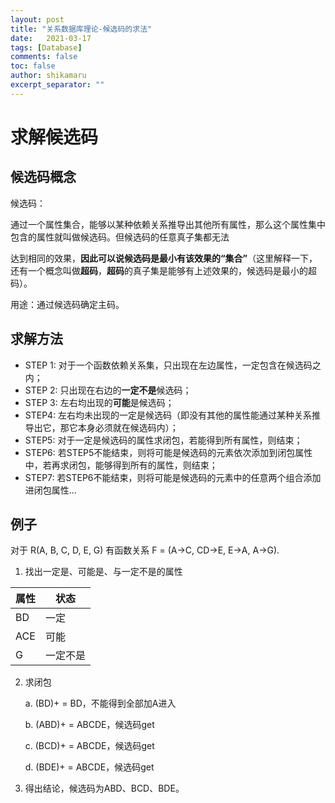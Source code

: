 ```yaml
---
layout: post
title: "关系数据库理论-候选码的求法"
date:   2021-03-17
tags: [Database]
comments: false
toc: false
author: shikamaru
excerpt_separator: ""
---
```


# 求解候选码

## 候选码概念

候选码：

通过一个属性集合，能够以某种依赖关系推导出其他所有属性，那么这个属性集中包含的属性就叫做候选码。但候选码的任意真子集都无法

达到相同的效果，**因此可以说候选码是最小有该效果的“集合”**（这里解释一下，还有一个概念叫做**超码**，**超码**的真子集是能够有上述效果的，候选码是最小的超码）。

用途：通过候选码确定主码。

## 求解方法

* STEP 1: 对于一个函数依赖关系集，只出现在左边属性，一定包含在候选码之内；
* STEP 2: 只出现在右边的**一定不是**候选码；
* STEP 3: 左右均出现的**可能**是候选码；
* STEP4: 左右均未出现的一定是候选码（即没有其他的属性能通过某种关系推导出它，那它本身必须就在候选码内）；
* STEP5: 对于一定是候选码的属性求闭包，若能得到所有属性，则结束；
* STEP6: 若STEP5不能结束，则将可能是候选码的元素依次添加到闭包属性中，若再求闭包，能够得到所有的属性，则结束；
* STEP7: 若STEP6不能结束，则将可能是候选码的元素中的任意两个组合添加进闭包属性...

## 例子

对于 R(A, B, C, D, E, G) 有函数关系 F = (A->C, CD->E, E->A, A->G). 

1. 找出一定是、可能是、与一定不是的属性

| 属性   | 状态     |
| :--- | --- |
| BD   | 一定     |
| ACE  | 可能     |
| G    | 一定不是 |

2. 求闭包

   a. (BD)+ = BD，不能得到全部加A进入

   b. (ABD)+ = ABCDE，候选码get

   c. (BCD)+ = ABCDE，候选码get

   d. (BDE)+ = ABCDE，候选码get

3. 得出结论，候选码为ABD、BCD、BDE。